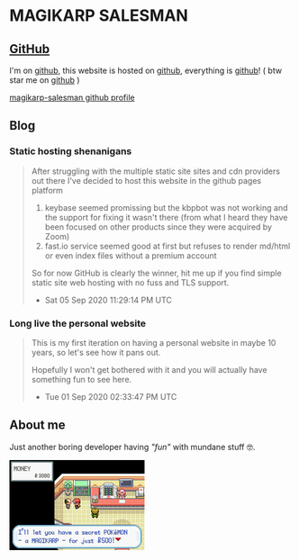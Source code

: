 # MAGIKARP SALESMAN

## [GitHub](https://github.com/magikarp-salesman)

I'm on [github](https://github.com/magikarp-salesman), this website is hosted on [github](https://github.com/magikarp-salesman/magikarp.sale), everything is [github](https://github.com/magikarp-salesman)! ( btw star me on [github](https://github.com/magikarp-salesman) )

[magikarp-salesman github profile](https://github.com/magikarp-salesman)

## Blog

### Static hosting shenanigans

> After struggling with the multiple static site sites and cdn providers out there I've decided to host
> this website in the github pages platform
> 
> 1. keybase seemed promissing but the kbpbot was not working and the support for fixing it wasn't there
> (from what I heard they have been focused on other products since they were acquired by Zoom)
> 1. fast.io service seemed good at first but refuses to render md/html or even index files without a premium account
> 
> So for now GitHub is clearly the winner, hit me up if you find simple static site web hosting with no fuss and TLS support.
>
> - Sat 05 Sep 2020 11:29:14 PM UTC

### Long live the personal website

> This is my first iteration on having a personal website in maybe 10 years, so let's see how it pans out.
> 
> Hopefully I won't get bothered  with it and you will actually have something fun to see here.
>
> - Tue 01 Sep 2020 02:33:47 PM UTC

## About me

Just another boring developer having *"fun"* with mundane stuff 🤓.

![magikarp sale](magikarp_salesman_deal.png)


